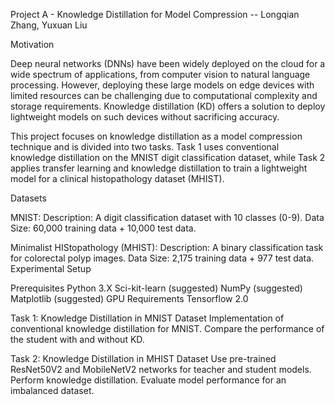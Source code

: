 
Project A - Knowledge Distillation for Model Compression -- Longqian Zhang, Yuxuan Liu


Motivation

Deep neural networks (DNNs) have been widely deployed on the cloud for a wide spectrum of applications, from computer vision to natural language processing. However, deploying these large models on edge devices with limited resources can be challenging due to computational complexity and storage requirements. Knowledge distillation (KD) offers a solution to deploy lightweight models on such devices without sacrificing accuracy.

This project focuses on knowledge distillation as a model compression technique and is divided into two tasks. Task 1 uses conventional knowledge distillation on the MNIST digit classification dataset, while Task 2 applies transfer learning and knowledge distillation to train a lightweight model for a clinical histopathology dataset (MHIST).

Datasets

MNIST:
Description: A digit classification dataset with 10 classes (0-9).
Data Size: 60,000 training data + 10,000 test data.

Minimalist HIStopathology (MHIST):
Description: A binary classification task for colorectal polyp images.
Data Size: 2,175 training data + 977 test data.
Experimental Setup

Prerequisites
Python 3.X
Sci-kit-learn (suggested)
NumPy (suggested)
Matplotlib (suggested)
GPU Requirements
Tensorflow 2.0

Task 1: Knowledge Distillation in MNIST Dataset
Implementation of conventional knowledge distillation for MNIST.
Compare the performance of the student with and without KD.

Task 2: Knowledge Distillation in MHIST Dataset
Use pre-trained ResNet50V2 and MobileNetV2 networks for teacher and student models.
Perform knowledge distillation.
Evaluate model performance for an imbalanced dataset.

